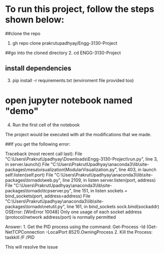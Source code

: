 
# To run this project, follow the steps shown below:

##clone the repo
1. gh repo clone prakrutupadhyay/Engg-3130-Project

##go into the cloned directory
2. cd ENGG-3130-Project


## install dependencies

3. pip install -r requirements.txt (enviroment file provided too)

# open jupyter notebook named "demo"

4. Run the first cell of the notebook

The project would be executed with all the modifications that we made.

##If you get the following error:

Traceback (most recent call last):
  File "C:\Users\PrakrutUpadhyay\Downloads\Engg-3130-Project\run.py", line 3, in <module>
    server.launch()
  File "C:\Users\PrakrutUpadhyay\anaconda3\lib\site-packages\mesa\visualization\ModularVisualization.py", line 403, in launch
    self.listen(self.port)
  File "C:\Users\PrakrutUpadhyay\anaconda3\lib\site-packages\tornado\web.py", line 2109, in listen
    server.listen(port, address)
  File "C:\Users\PrakrutUpadhyay\anaconda3\lib\site-packages\tornado\tcpserver.py", line 151, in listen
    sockets = bind_sockets(port, address=address)
  File "C:\Users\PrakrutUpadhyay\anaconda3\lib\site-packages\tornado\netutil.py", line 161, in bind_sockets
    sock.bind(sockaddr)
OSError: [WinError 10048] Only one usage of each socket address (protocol/network address/port) is normally permitted


Answer: 1. Get the PID process using the command: Get-Process -Id (Get-NetTCPConnection -LocalPort 8521).OwningProcess
        2. Kill the Process: taskkill /F /PID <PID-num>
  
  This will resolve the issue
  
  


